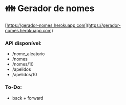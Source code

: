 # 👪 Gerador de nomes

[https://gerador-nomes.herokuapp.com](https://gerador-nomes.herokuapp.com)

### API disponível:

- /nome_aleatorio
- /nomes  
- /nomes/10  
- /apelidos  
- /apelidos/10  


### To-Do:

- back + forward